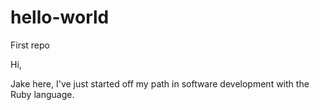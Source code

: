 # hello-world
First repo

Hi,
 
Jake here, I've just started off my path in software development with the Ruby language.
